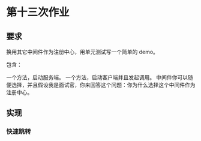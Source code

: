 # 第十三次作业

## 要求

换用其它中间件作为注册中心，用单元测试写一个简单的 demo。

包含：

一个方法，启动服务端。
一个方法，启动客户端并且发起调用。
中间件你可以随便选择，并且假设我是面试官，你来回答这个问题：你为什么选择这个中间件作为注册中心。


## 实现

### 快速跳转

